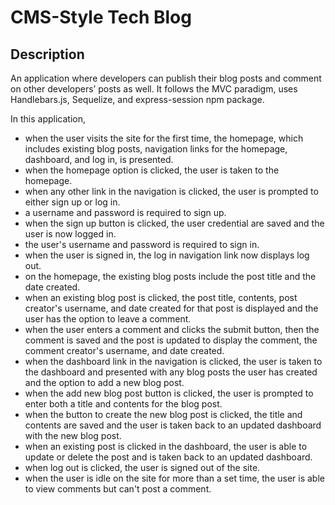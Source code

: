 # CMS-Style Tech Blog

## Description

An application where developers can publish their blog posts and comment on other developers’ posts as well. It follows the MVC paradigm, uses Handlebars.js, Sequelize, and express-session npm package.

In this application,
- when the user visits the site for the first time, the homepage, which includes existing blog posts, navigation links for the homepage, dashboard, and log in, is presented.
- when the homepage option is clicked, the user is taken to the homepage.
- when any other link in the navigation is clicked, the user is prompted to either sign up or log in.
- a username and password is required to sign up.
- when the sign up button is clicked, the user credential are saved and the user is now logged in.
- the user's username and password is required to sign in.
- when the user is signed in, the log in navigation link now displays log out.
- on the homepage, the existing blog posts include the post title and the date created.
- when an existing blog post is clicked, the post title, contents, post creator's username, and date created for that post is displayed and the user has the option to leave a comment.
- when the user enters a comment and clicks the submit button, then the comment is saved and the post is updated to display the comment, the comment creator's username, and date created.
- when the dashboard link in the navigation is clicked, the user is taken to the dashboard and presented with any blog posts the user has created and the option to add a new blog post.
- when the add new blog post button is clicked, the user is prompted to enter both a title and contents for the blog post.
- when the button to create the new blog post is clicked, the title and contents are saved and the user is taken back to an updated dashboard with the new blog post.
- when an existing post is clicked in the dashboard, the user is able to update or delete the post and is taken back to an updated dashboard.
- when log out is clicked, the user is signed out of the site.
- when the user is idle on the site for more than a set time, the user is able to view comments but can't post a comment.